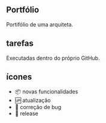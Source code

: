 ## Portfólio 

Portifólio de uma arquiteta.

## tarefas

Executadas dentro do próprio GitHub.

## ícones

 - :package: novas funcionalidades
 - :up: atualização 
 - :brain: correção de bug
 - :checkered_flag: release